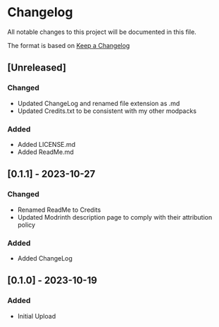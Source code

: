 # Changelog

All notable changes to this project will be documented in this file.

The format is based on [Keep a Changelog](https://keepachangelog.com/en/1.1.0/)

## [Unreleased]

### Changed

  - Updated ChangeLog and renamed file extension as .md
  - Updated Credits.txt to be consistent with my other modpacks

### Added

  - Added LICENSE.md
  - Added ReadMe.md

## [0.1.1] - 2023-10-27

### Changed

  - Renamed ReadMe to Credits
  - Updated Modrinth description page to comply with their attribution policy

### Added

  - Added ChangeLog

## [0.1.0] - 2023-10-19

### Added

  - Initial Upload